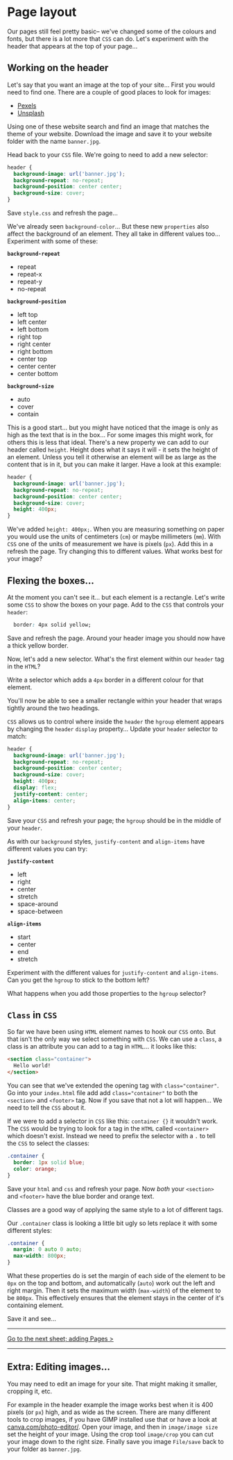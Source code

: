 # Page layout

Our pages still feel pretty basic– we've changed some of the colours and fonts, but there is a lot more that `CSS` can do. Let's experiment with the header that appears at the top of your page…

## Working on the header

Let's say that you want an image at the top of your site… First you would need to find one. There are a couple of good places to look for images:

- [Pexels](https://pexels.com)
- [Unsplash](https://unsplash.com)

Using one of these website search and find an image that matches the theme of your website. Download the image and save it to your website folder with the name `banner.jpg`.

Head back to your `CSS` file. We're going to need to add a new selector:

```css
header {
  background-image: url('banner.jpg');
  background-repeat: no-repeat;
  background-position: center center;
  background-size: cover;
}
```

Save `style.css` and refresh the page…

We've already seen `background-color`… But these new `properties` also affect the background of an element. They all take in different values too… Experiment with some of these:

**`background-repeat`**

- repeat
- repeat-x
- repeat-y
- no-repeat

**`background-position`**

- left top
- left center
- left bottom
- right top
- right center
- right bottom
- center top
- center center
- center bottom

**`background-size`**

- auto
- cover
- contain

This is a good start… but you might have noticed that the image is only as high as the text that is in the box… For some images this might work, for others this is less that ideal. There's a new property we can add to our header called `height`. Height does what it says it will - it sets the height of an element. Unless you tell it otherwise an element will be as large as the content that is in it, but you can make it larger. Have a look at this example:

```css
header {
  background-image: url('banner.jpg');
  background-repeat: no-repeat;
  background-position: center center;
  background-size: cover;
  height: 400px;
}
```

We've added `height: 400px;`. When you are measuring something on paper you would use the units of centimeters (`cm`) or maybe millimeters (`mm`). With `CSS` one of the units of measurement we have is pixels (`px`). Add this in a refresh the page. Try changing this to different values. What works best for your image?

## Flexing the boxes…

At the moment you can't see it… but each element is a rectangle. Let's write some `CSS` to show the boxes on your page. Add to the `CSS` that controls your `header`:

```css
  border: 4px solid yellow;
```

Save and refresh the page. Around your header image you should now have a thick yellow border.

Now, let's add a new selector. What's the first element within our `header` tag in the `HTML`?

Write a selector which adds a `4px` border in a different colour for that element.

You'll now be able to see a smaller rectangle within your header that wraps tightly around the two headings.

`CSS` allows us to control where inside the `header` the `hgroup` element appears by changing the `header` `display` property… Update your `header` selector to match:

```CSS
header {
  background-image: url('banner.jpg');
  background-repeat: no-repeat;
  background-position: center center;
  background-size: cover;
  height: 400px;
  display: flex;
  justify-content: center;
  align-items: center;
}
```

Save your `CSS` and refresh your page; the `hgroup` should be in the middle of your `header`.

As with our `background` styles, `justify-content` and `align-items` have different values you can try:

**`justify-content`**

- left
- right
- center
- stretch
- space-around
- space-between

**`align-items`**

- start
- center
- end
- stretch


Experiment with the different values for `justify-content` and `align-items`. Can you get the `hgroup` to stick to the bottom left?

What happens when you add those properties to the `hgroup` selector?

## `Class` in `CSS`

So far we have been using `HTML` element names to hook our `CSS` onto. But that isn't the only way we select something with `CSS`. We can use a `class`, a class is an attribute you can add to a tag in `HTML`… it looks like this:

```html
<section class="container">
  Hello world!
</section>
```

You can see that we've extended the opening tag with `class="container"`. Go into your `index.html` file add add `class="container"` to both the `<section>` and `<footer>` tag. Now if you save that not a lot will happen… We need to tell the `CSS` about it.

If we were to add a selector in `CSS` like this: `container {}` it wouldn't work. The `CSS` would be trying to look for a tag in the `HTML` called `<container>` which doesn't exist. Instead we need to prefix the selector with a `.` to tell the `CSS` to select the classes:

```css
.container {
  border: 1px solid blue;
  color: orange;
}
```

Save your `html` and `css` and refresh your page. Now _both_ your `<section>` and `<footer>` have the blue border and orange text.

Classes are a good way of applying the same style to a lot of different tags.

Our `.container` class is looking a little bit ugly so lets replace it with some different styles:

```css
.container {
  margin: 0 auto 0 auto;
  max-width: 800px;
}
```

What these properties do is set the margin of each side of the element to be `0px` on the top and bottom, and automatically (`auto`) work out the left and right margin. Then it sets the maximum width (`max-width`) of the element to be `800px`. This effectively ensures that the element stays in the center of it's containing element.

Save it and see…


---

[Go to the next sheet; adding Pages >](3-pages.md)   

---

## Extra: Editing images…

You may need to edit an image for your site. That might making it smaller, cropping it, etc.

For example in the header example the image works best when it is 400 pixels (or `px`) high, and as wide as the screen. There are many different tools to crop images, if you have GIMP installed use that or have a look at [canva.com/photo-editor/](https://www.canva.com/photo-editor/). Open your image, and then in `image/image size` set the height of your image. Using the crop tool `image/crop` you can cut your image down to the right size. Finally save you image `File/save` back to your folder as `banner.jpg`.
